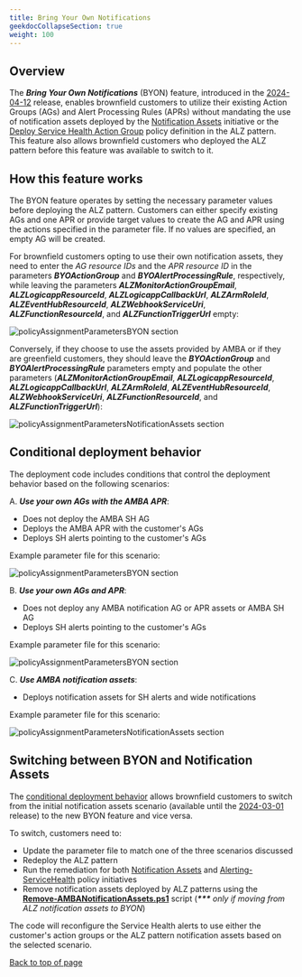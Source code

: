 ```yaml
---
title: Bring Your Own Notifications
geekdocCollapseSection: true
weight: 100
---
```


## Overview

The ***Bring Your Own Notifications*** (BYON) feature, introduced in the [2024-04-12](../../Overview/Whats-New#2024-04-12) release, enables brownfield customers to utilize their existing Action Groups (AGs) and Alert Processing Rules (APRs) without mandating the use of notification assets deployed by the [Notification Assets](https://raw.githubusercontent.com/Azure/azure-monitor-baseline-alerts/main/patterns/alz/policySetDefinitions/Deploy-Notification-Assets.json) initiative or the [Deploy Service Health Action Group](https://raw.githubusercontent.com/Azure/azure-monitor-baseline-alerts/main/services/Resources/subscriptions/Deploy-ServiceHealth-ActionGroups.json) policy definition in the ALZ pattern. This feature also allows brownfield customers who deployed the ALZ pattern before this feature was available to switch to it.

## How this feature works

The BYON feature operates by setting the necessary parameter values before deploying the ALZ pattern. Customers can either specify existing AGs and one APR or provide target values to create the AG and APR using the actions specified in the parameter file. If no values are specified, an empty AG will be created.

For brownfield customers opting to use their own notification assets, they need to enter the *AG resource IDs* and the *APR resource ID* in the parameters ***BYOActionGroup*** and ***BYOAlertProcessingRule***, respectively, while leaving the parameters ***ALZMonitorActionGroupEmail***, ***ALZLogicappResourceId***, ***ALZLogicappCallbackUrl***, ***ALZArmRoleId***, ***ALZEventHubResourceId***, ***ALZWebhookServiceUri***, ***ALZFunctionResourceId***, and ***ALZFunctionTriggerUrl*** empty:

![policyAssignmentParametersBYON section](../../media/BYON_Params_3.png)

Conversely, if they choose to use the assets provided by AMBA or if they are greenfield customers, they should leave the ***BYOActionGroup*** and ***BYOAlertProcessingRule*** parameters empty and populate the other parameters (***ALZMonitorActionGroupEmail***, ***ALZLogicappResourceId***, ***ALZLogicappCallbackUrl***, ***ALZArmRoleId***, ***ALZEventHubResourceId***, ***ALZWebhookServiceUri***, ***ALZFunctionResourceId***, and ***ALZFunctionTriggerUrl***):

![policyAssignmentParametersNotificationAssets section](../../media/NotificationAssets_Params_2.png)

## Conditional deployment behavior

The deployment code includes conditions that control the deployment behavior based on the following scenarios:

A. ***Use your own AGs with the AMBA APR***:

- Does not deploy the AMBA SH AG
- Deploys the AMBA APR with the customer's AGs
- Deploys SH alerts pointing to the customer's AGs

Example parameter file for this scenario:

![policyAssignmentParametersBYON section](../../media/BYON_Params_2.png)

B. ***Use your own AGs and APR***:

- Does not deploy any AMBA notification AG or APR assets or AMBA SH AG
- Deploys SH alerts pointing to the customer's AGs

Example parameter file for this scenario:

![policyAssignmentParametersBYON section](../../media/BYON_Params_3.png)

C. ***Use AMBA notification assets***:

- Deploys notification assets for SH alerts and wide notifications

Example parameter file for this scenario:

![policyAssignmentParametersNotificationAssets section](../../media/NotificationAssets_Params_2.png)

## Switching between BYON and Notification Assets

The [conditional deployment behavior](../Bring-your-own-Notifications#conditional-deployment-behavior) allows brownfield customers to switch from the initial notification assets scenario (available until the [2024-03-01](../../Overview/Whats-New#2024-03-01) release) to the new BYON feature and vice versa.

To switch, customers need to:
- Update the parameter file to match one of the three scenarios discussed
- Redeploy the ALZ pattern
- Run the remediation for both [Notification Assets](https://raw.githubusercontent.com/Azure/azure-monitor-baseline-alerts/main/patterns/alz/policySetDefinitions/Deploy-Notification-Assets.json) and [Alerting-ServiceHealth](https://raw.githubusercontent.com/Azure/azure-monitor-baseline-alerts/main/patterns/alz/policySetDefinitions/Deploy-ServiceHealth-Alerts.json) policy initiatives
- Remove notification assets deployed by ALZ patterns using the [**Remove-AMBANotificationAssets.ps1**](https://raw.githubusercontent.com/Azure/azure-monitor-baseline-alerts/main/patterns/alz/scripts/Remove-AMBANotificationAssets.ps1) script (_<b>***</b> only if moving from ALZ notification assets to BYON_)

The code will reconfigure the Service Health alerts to use either the customer's action groups or the ALZ pattern notification assets based on the selected scenario.

[Back to top of page](.)
